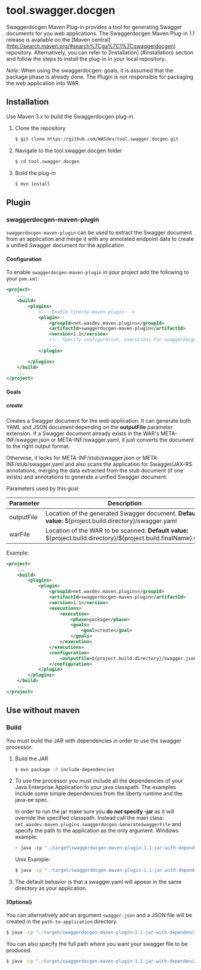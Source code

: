 # tool.swagger.docgen

Swaggerdocgen Maven Plug-in provides a tool for generating Swagger documents for you web applications. The Swaggerdocgen Maven Plug-in 1.1 release is available on the [Maven central] (http://search.maven.org/#search%7Cga%7C1%7Cswaggerdocgen) repository. Alternatively, you can refer to [Installation] (#installation) section and follow the steps to install the plug-in in your local repository.

*Note:* When using the swaggerdocgen: goals, it is assumed that the package phase is already done. The Plugin is not responsible for packaging the web application into WAR.

## Installation

Use Maven 3.x to build the Swaggerdocgen plug-in.

1. Clone the repository
   ```sh
   $ git clone https://github.com/WASdev/tool.swagger.docgen.git
   ```

2. Navigate to the tool.swagger.docgen folder
   ```sh
   $ cd tool.swagger.docgen
   ```

3. Build the plug-in
   ```sh
   $ mvn install
   ```


## Plugin

### swaggerdocgen-maven-plugin

`swaggerdocgen-maven-plugin` can be used to extract the Swagger document from an application and merge it with any annotated endpoint data to create a unified Swagger document for the application.

#### Configuration

To enable `swaggerdocgen-maven-plugin` in your project add the following to your `pom.xml`:

```xml
<project>
    ...
    <build>
        <plugins>
            <!-- Enable liberty-maven-plugin -->
            <plugin>
                <groupId>net.wasdev.maven.plugins</groupId>
                <artifactId>swaggerdocgen-maven-plugin</artifactId>
                <version>1.1</version>
                <!-- Specify configuration, executions for swaggerdocgen-maven-plugin -->
                ...
            </plugin>

        </plugins>
    </build>
    ...
</project>
```

#### Goals

##### create
Creates a Swagger document for the web application. It can generate both YAML and JSON document depending on the **outputFile** parameter extension. If a Swagger document already exists in the WAR's META-INF/swagger.json or META-INF/swagger.yaml, it just converts the document to the right output format. 

Otherwise, it looks for META-INF/stub/swagger.json or META-INF/stub/swagger.yaml and also scans the application for Swagger/JAX-RS annotations, merging the data extracted from the stub document (if one exists) and annotations to generate a unified Swagger document.

Parameters used by this goal:

| Parameter | Description | Required |
| --------  | ----------- | -------  |
| outputFile | Location of the generated Swagger document. **Default value:** \${project.build.directory}/swagger.yaml | No |
| warFile| Location of the WAR to be scanned. **Default value:** \${project.build.directory}/\${project.build.finalName}.war | No |

Example:
```xml
<project>
    ...
    <build>
        <plugins>
            <plugin>
                <groupId>net.wasdev.maven.plugins</groupId>
                <artifactId>swaggerdocgen-maven-plugin</artifactId>
                <version>1.1</version>
                <executions>
                    <execution>
                        <phase>package</phase>
                        <goals>
                            <goal>create</goal>
                        </goals>
                    </execution>
                </executions>
                <configuration>
                    <outputFile>${project.build.directory}/swagger.json</outputFile>
                </configuration>
            </plugin>
        </plugins>
    </build>
    ...
</project>
```


## Use without maven

### Build
You must build the JAR with dependencies in order to use the swagger processor.

1. Build the JAR

   ```sh
   $ mvn package -P include-dependencies
   ```
2. To use the processor you must include all the dependencies of your Java Enterprise Application to your java classpath. The examples include some simple dependencies from the liberty runtime and the java-ee spec. 

   In order to run the jar make sure you **do _not_ specify -jar** as it will override the specified classpath. Instead call the main class:
   `net.wasdev.maven.plugins.swaggerdocgen.GenerateSwaggerFile` and specify the path to the application as the only argument.
   Windows example:
   ```sh
   > java -cp ".;target\swaggerdocgen-maven-plugin-1.1-jar-with-dependencies.jar;C:\libertyRuntime\dev\api\spec\*" net.wasdev.maven.plugins.swaggerdocgen.GenerateSwaggerFile C:\..\path-to-application\app.war
   ```
   Unix Example:
   ```sh
   $ java -cp ".:target/swaggerdocgen-maven-plugin-1.1-jar-with-dependencies.jar:/libertyRuntime/dev/api/spec/*" net.wasdev.maven.plugins.swaggerdocgen.GenerateSwaggerFile /../path-to-application/app.war
   ```

3. The default behavior is that a swagger.yaml will appear in the same directory as your application.
   
#### (Optional)
You can alternatively add an argument `swagger.json` and a JSON file will be created in the `path-to-application` directory.
```sh
$ java -cp ".:target/swaggerdocgen-maven-plugin-1.1-jar-with-dependencies.jar:/libertyRuntime/dev/api/spec/*" net.wasdev.maven.plugins.swaggerdocgen.GenerateSwaggerFile /../path-to-application/app.war swagger.json
```
You can also specify the full path where you want your swagger file to be produced.
```sh
$ java -cp ".:target/swaggerdocgen-maven-plugin-1.1-jar-with-dependencies.jar:/libertyRuntime/dev/api/spec/*" net.wasdev.maven.plugins.swaggerdocgen.GenerateSwaggerFile /../path-to-application/app.war /path-to-swagger/swagger.json
```



   


